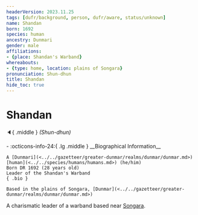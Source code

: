 ```yaml
---
headerVersion: 2023.11.25
tags: [dufr/background, person, dufr/aware, status/unknown]
name: Shandan
born: 1692
species: human
ancestry: Dunmari
gender: male
affiliations:
- {place: Shandan's Warband}
whereabouts:
- {type: home, location: plains of Songara}
pronunciation: Shun-dhun
title: Shandan
hide_toc: true
---
```

# Shandan
:speaker:{ .middle } *(Shun-dhun)*  
<div class="grid cards ext-narrow-margin ext-one-column" markdown>
- :octicons-info-24:{ .lg .middle } __Biographical Information__

    A [Dunmari](<../../gazetteer/greater-dunmar/realms/dunmar/dunmar.md>) [human](<../../species/humans/humans.md>) (he/him)  
    Born DR 1692 (28 years old)  
    Leader of the Shandan's Warband  
    { .bio }

    Based in the plains of Songara, [Dunmar](<../../gazetteer/greater-dunmar/realms/dunmar/dunmar.md>)
</div>


A charismatic leader of a warband based near [Songara](<../../gazetteer/greater-dunmar/realms/dunmar/central-dunmar/songara.md>). 
